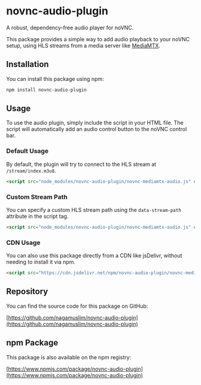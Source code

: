 # novnc-audio-plugin

A robust, dependency-free audio player for noVNC.

This package provides a simple way to add audio playback to your noVNC setup, using HLS streams from a media server like [MediaMTX](https://github.com/bluenviron/mediamtx).

## Installation

You can install this package using npm:

```bash
npm install novnc-audio-plugin
```

## Usage

To use the audio plugin, simply include the script in your HTML file. The script will automatically add an audio control button to the noVNC control bar.

### Default Usage

By default, the plugin will try to connect to the HLS stream at `/stream/index.m3u8`.

```html
<script src="node_modules/novnc-audio-plugin/novnc-mediamtx-audio.js" defer></script>
```

### Custom Stream Path

You can specify a custom HLS stream path using the `data-stream-path` attribute in the script tag.

```html
<script src="node_modules/novnc-audio-plugin/novnc-mediamtx-audio.js" data-stream-path="/my-other-stream/live.m3u8" defer></script>
```

### CDN Usage

You can also use this package directly from a CDN like jsDelivr, without needing to install it via npm.

```html
<script src="https://cdn.jsdelivr.net/npm/novnc-audio-plugin/novnc-mediamtx-audio.js" defer></script>
```

## Repository

You can find the source code for this package on GitHub:

[https://github.com/nagamuslim/novnc-audio-plugin](https://github.com/nagamuslim/novnc-audio-plugin)

## npm Package

This package is also available on the npm registry:

[https://www.npmjs.com/package/novnc-audio-plugin](https://www.npmjs.com/package/novnc-audio-plugin)
